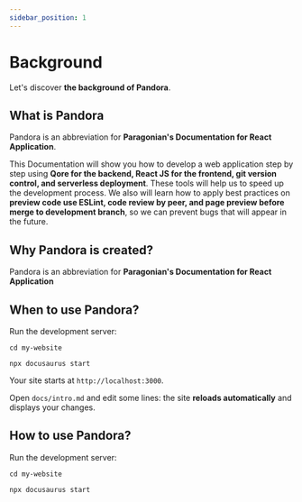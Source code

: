 ```yaml
---
sidebar_position: 1
---
```


# Background

Let's discover **the background of Pandora**.

## What is Pandora

Pandora is an abbreviation for **Paragonian's Documentation for React Application**.

This Documentation will show you how to develop a web application step by step using **Qore for the backend, React JS for the frontend, git version control, and serverless deployment**. These tools will help us to speed up the development process. We also will learn how to apply best practices on **preview code use ESLint, code review by peer, and page preview before merge to development branch**, so we can prevent bugs that will appear in the future.

## Why Pandora is created?

Pandora is an abbreviation for **Paragonian's Documentation for React Application**

## When to use Pandora?

Run the development server:

```shell
cd my-website

npx docusaurus start
```

Your site starts at `http://localhost:3000`.

Open `docs/intro.md` and edit some lines: the site **reloads automatically** and displays your changes.

## How to use Pandora?

Run the development server:

```shell
cd my-website

npx docusaurus start
```
